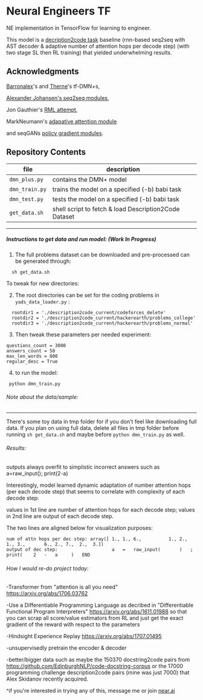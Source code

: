 # Neural Engineers TF

NE implementation in TensorFlow for learning to engineer.

This model is a [decription2code task](https://github.com/openai/requests-for-research/pull/5) baseline (rnn-based seq2seq with AST decoder & adaptive number of attention hops per decode step) (with two stage SL then RL training) that yielded underwhelming results.

## Acknowledgments
[Barronalex](https://github.com/barronalex/Dynamic-Memory-Networks-in-TensorFlow)'s and [Therne](https://github.com/therne/dmn-tensorflow)'s tf-DMN+s,

[Alexander Johansen's seq2seq modules](https://github.com/alrojo/tensorflow-tutorial/blob/master/lab3_RNN/tf_utils.py#L11),

Jon Gauthier's [RML attempt](https://github.com/hans/ipython-notebooks/blob/master/Reward-augmented%20maximum%20likelihood%20learning%20for%20autoencoders.ipynb),

MarkNeumann's [adapative attention module](https://github.com/DeNeutoy/act-rte-inference/blob/master/AdaptiveIAAModel.py#L197-L247)

and seqGANs [policy gradient modules](https://github.com/LantaoYu/SeqGAN/tree/master/pg_bleu).


## Repository Contents
| file | description |
| --- | --- |
| `dmn_plus.py` | contains the DMN+ model |
| `dmn_train.py` | trains the model on a specified (-b) babi task|
| `dmn_test.py` | tests the model on a specified (-b) babi task |
| `get_data.sh` | shell script to fetch & load Description2Code Dataset |


-----

##### Instructions to get data and run model: (Work In Progress)


1. The full problems dataset can be downloaded and pre-processed can be generated through:

```
  sh get_data.sh
```

To tweak for new directories:

2. The root directories can be set for the coding problems in `yads_data_loader.py` :

```
  rootdir1 = './description2code_current/codeforces_delete'
  rootdir2 = './description2code_current/hackerearth/problems_college'
  rootdir3 = './description2code_current/hackerearth/problems_normal'
```

3. Then tweak these parameters per needed experiment:

```
questions_count = 3000
answers_count = 50
max_len_words = 800
regular_desc = True
```
4. to run the model:

```
 python dmn_train.py
```

###### Note about the data/sample:
----

There's some toy data in tmp folder for if you don't feel like downloading full data.
If you plan on using full data, delete all files in tmp folder before running `sh get_data.sh` and maybe before `python dmn_train.py` as well.


###### Results:
outputs always overfit to simplistic incorrect answers such as 
a=raw_input(); print(2-a)

Interestingly, model learned dynamic adaptation of number attention hops (per each decode step) that seems to correlate with complexity of each decode step:

values in 1st line are number of attention hops for each decode step;
values in 2nd line are output of each decode step.

The two lines are aligned below for visualization purposes:
```
num of attn hops per dec step: array([ 1., 1., 6.,          1., 2., 1., 3.,       6., 2., 7.,  2.,  3.])
output of dec step:                    a   =   raw_input(       )   ;   print(    2   -   a     )   END
```


###### How I would re-do project today:
-Transformer from "attention is all you need" https://arxiv.org/abs/1706.03762

-Use a Differentiable Programming Language as decribed in "Differentiable Functional Program Interpreters" https://arxiv.org/abs/1611.01988 so that you can scrap all score/value estimators from RL and just get the exact gradient of the reward with respect to the parameters

-Hindsight Experience Replay https://arxiv.org/abs/1707.01495

-unsupervisedly pretrain the encoder & decoder

-better/bigger data such as maybe the 150370 docstring2code pairs from https://github.com/EdinburghNLP/code-docstring-corpus or the 17000 programming challenge description2code pairs (mine was just 7000) that Alex Skidanov recently acquired.


^if you're interested in trying any of this, message me or join [near.ai](http://near.ai/)




